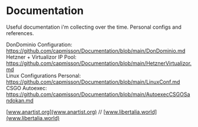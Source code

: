 # Documentation

Useful documentation i'm collecting over the time. Personal configs and references.

DonDominio Configuration: https://github.com/capmisson/Documentation/blob/main/DonDominio.md  
Hetzner + Virtualizor IP Pool: https://github.com/capmisson/Documentation/blob/main/HetznerVirtualizor.md   
Linux Configurations Personal: https://github.com/capmisson/Documentation/blob/main/LinuxConf.md  
CSGO Autoexec: https://github.com/capmisson/Documentation/blob/main/AutoexecCSGOSandokan.md   


[www.anartist.org](www.anartist.org) // [www.libertalia.world](www.libertalia.world)

